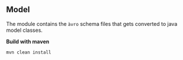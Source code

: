 ## Model
The module contains the ```àvro``` schema files that gets converted to java model classes.
    
**Build with maven**

    mvn clean install